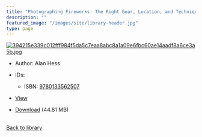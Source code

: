 ```yaml
---
title: "Photographing Fireworks: The Right Gear, Location, and Techniques for Capturing Beautiful Images (Kevin L Wheeler's Library)"
description: ""
featured_image: "/images/site/library-header.jpg"
type: page
---
```


<a href="https://drive.google.com/file/d/1sRIa6pjNjjqaLhGXKIJCz3tnegC4qoIk/view" target="_blank">![394215e339c012fff984f5da5c7eaa8abc8a1a09e6fbc60ae14aadf8a6ce3a5b.jpg](/images/library/394215e339c012fff984f5da5c7eaa8abc8a1a09e6fbc60ae14aadf8a6ce3a5b.jpg)</a>
* Author: Alan Hess
* IDs:
  * ISBN: <a href="https://www.worldcat.org/isbn/9780133562507" target="_blank">9780133562507</a>
* <a href="https://drive.google.com/file/d/1sRIa6pjNjjqaLhGXKIJCz3tnegC4qoIk/view" target="_blank">View</a>

* [Download](https://drive.google.com/uc?export=download&id=1sRIa6pjNjjqaLhGXKIJCz3tnegC4qoIk) (44.81 MB)

<br />[Back to library](/library/)

